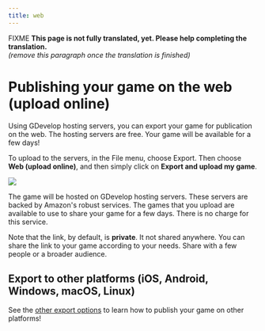 ```yaml
---
title: web
---
```

FIXME **This page is not fully translated, yet. Please help completing the translation.**  
*(remove this paragraph once the translation is finished)*

# Publishing your game on the web (upload online)

Using GDevelop hosting servers, you can export your game for publication on the web. The hosting servers are free. Your game will be available for a few days!

To upload to the servers, in the File menu, choose Export. Then choose **Web (upload online)**, and then simply click on **Export and upload my game**.

![](/gdevelop5/publishing/export-online.png)

The game will be hosted on GDevelop hosting servers. These servers are backed by Amazon's robust services. The games that you upload are available to use to share your game for a few days. There is no charge for this service.

Note that the link, by default, is **private**. It not shared anywhere. You can share the link to your game according to your needs. Share with a few people or a broader audience.

## Export to other platforms (iOS, Android, Windows, macOS, Linux)

See the [other export options](/gdevelop5/publishing) to learn how to publish your game on other platforms!
